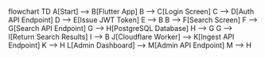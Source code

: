 flowchart TD
    A[Start] --> B[Flutter App]
    B --> C[Login Screen]
    C --> D[Auth API Endpoint]
    D --> E[Issue JWT Token]
    E --> B
    B --> F[Search Screen]
    F --> G[Search API Endpoint]
    G --> H[PostgreSQL Database]
    H --> G
    G --> I[Return Search Results]
    I --> B
    J[Cloudflare Worker] --> K[Ingest API Endpoint]
    K --> H
    L[Admin Dashboard] --> M[Admin API Endpoint]
    M --> H